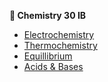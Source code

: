 **🔬  Chemistry 30 IB**

* [Electrochemistry](unit0.md)
* [Thermochemistry](unit1.md)
* [Equillibrium](unit2a.md)
* [Acids & Bases](https://notes.jad.red/chem/30ib/unit2b/unit2b.pdf)

